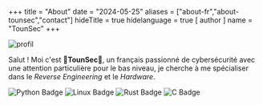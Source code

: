 +++
title = "About"
date = "2024-05-25"
aliases = ["about-fr","about-tounsec","contact"]
hideTitle = true
hidelanguage = true
[ author ]
  name = "TounSec"
+++

![profil](/img/profil.jpg)

Salut ! Moi c'est **🦀TounSec🦀**, un français passionné de cybersécurité avec une attention particulière pour le bas niveau, je cherche à me spécialiser dans le _Reverse Engineering_ et le _Hardware_.

![Python Badge](https://img.shields.io/badge/Python-3776AB?style=for-the-badge&logo=python&logoColor=white)
![Linux Badge](https://img.shields.io/badge/Linux-FCC624?logo=linux&logoColor=000&style=for-the-badge)
![Rust Badge](https://img.shields.io/badge/Rust-000000?style=for-the-badge&logo=rust&logoColor=white)
![C Badge](https://img.shields.io/badge/C-00599C?style=for-the-badge&logo=c&logoColor=white)
